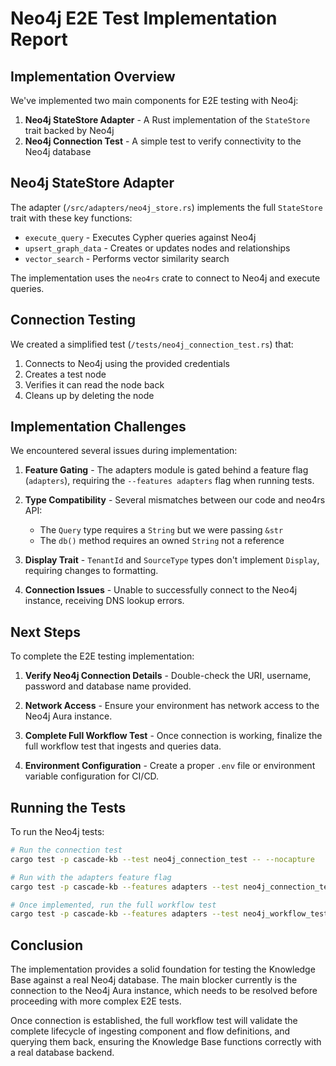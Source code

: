 # Neo4j E2E Test Implementation Report

## Implementation Overview

We've implemented two main components for E2E testing with Neo4j:

1. **Neo4j StateStore Adapter** - A Rust implementation of the `StateStore` trait backed by Neo4j
2. **Neo4j Connection Test** - A simple test to verify connectivity to the Neo4j database

## Neo4j StateStore Adapter

The adapter (`/src/adapters/neo4j_store.rs`) implements the full `StateStore` trait with these key functions:

- `execute_query` - Executes Cypher queries against Neo4j
- `upsert_graph_data` - Creates or updates nodes and relationships
- `vector_search` - Performs vector similarity search

The implementation uses the `neo4rs` crate to connect to Neo4j and execute queries.

## Connection Testing

We created a simplified test (`/tests/neo4j_connection_test.rs`) that:

1. Connects to Neo4j using the provided credentials
2. Creates a test node
3. Verifies it can read the node back
4. Cleans up by deleting the node

## Implementation Challenges

We encountered several issues during implementation:

1. **Feature Gating** - The adapters module is gated behind a feature flag (`adapters`), requiring the `--features adapters` flag when running tests.

2. **Type Compatibility** - Several mismatches between our code and neo4rs API:
   - The `Query` type requires a `String` but we were passing `&str`
   - The `db()` method requires an owned `String` not a reference

3. **Display Trait** - `TenantId` and `SourceType` types don't implement `Display`, requiring changes to formatting.

4. **Connection Issues** - Unable to successfully connect to the Neo4j instance, receiving DNS lookup errors.

## Next Steps

To complete the E2E testing implementation:

1. **Verify Neo4j Connection Details** - Double-check the URI, username, password and database name provided.

2. **Network Access** - Ensure your environment has network access to the Neo4j Aura instance.

3. **Complete Full Workflow Test** - Once connection is working, finalize the full workflow test that ingests and queries data.

4. **Environment Configuration** - Create a proper `.env` file or environment variable configuration for CI/CD.

## Running the Tests

To run the Neo4j tests:

```bash
# Run the connection test
cargo test -p cascade-kb --test neo4j_connection_test -- --nocapture

# Run with the adapters feature flag
cargo test -p cascade-kb --features adapters --test neo4j_connection_test -- --nocapture

# Once implemented, run the full workflow test
cargo test -p cascade-kb --features adapters --test neo4j_workflow_test -- --nocapture
```

## Conclusion

The implementation provides a solid foundation for testing the Knowledge Base against a real Neo4j database. The main blocker currently is the connection to the Neo4j Aura instance, which needs to be resolved before proceeding with more complex E2E tests.

Once connection is established, the full workflow test will validate the complete lifecycle of ingesting component and flow definitions, and querying them back, ensuring the Knowledge Base functions correctly with a real database backend. 